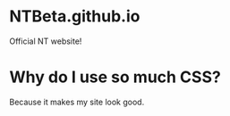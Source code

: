 # NTBeta.github.io
Official NT website!

# Why do I use so much CSS?
Because it makes my site look good.
